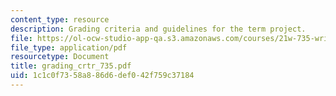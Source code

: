 ```yaml
---
content_type: resource
description: Grading criteria and guidelines for the term project.
file: https://ol-ocw-studio-app-qa.s3.amazonaws.com/courses/21w-735-writing-and-reading-the-essay-fall-2004/1c1c0f7358a886d6def042f759c37184_grading_crtr_735.pdf
file_type: application/pdf
resourcetype: Document
title: grading_crtr_735.pdf
uid: 1c1c0f73-58a8-86d6-def0-42f759c37184
---
```

